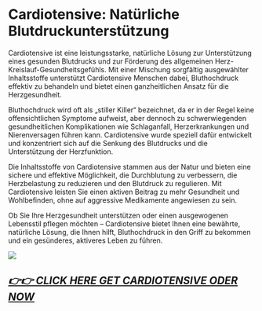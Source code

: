 # Cardiotensive: Natürliche Blutdruckunterstützung

Cardiotensive ist eine leistungsstarke, natürliche Lösung zur Unterstützung eines gesunden Blutdrucks und zur Förderung des allgemeinen Herz-Kreislauf-Gesundheitsgefühls. Mit einer Mischung sorgfältig ausgewählter Inhaltsstoffe unterstützt Cardiotensive Menschen dabei, Bluthochdruck effektiv zu behandeln und bietet einen ganzheitlichen Ansatz für die Herzgesundheit.

Bluthochdruck wird oft als „stiller Killer“ bezeichnet, da er in der Regel keine offensichtlichen Symptome aufweist, aber dennoch zu schwerwiegenden gesundheitlichen Komplikationen wie Schlaganfall, Herzerkrankungen und Nierenversagen führen kann. Cardiotensive wurde speziell dafür entwickelt und konzentriert sich auf die Senkung des Blutdrucks und die Unterstützung der Herzfunktion.

Die Inhaltsstoffe von Cardiotensive stammen aus der Natur und bieten eine sichere und effektive Möglichkeit, die Durchblutung zu verbessern, die Herzbelastung zu reduzieren und den Blutdruck zu regulieren. Mit Cardiotensive leisten Sie einen aktiven Beitrag zu mehr Gesundheit und Wohlbefinden, ohne auf aggressive Medikamente angewiesen zu sein.

Ob Sie Ihre Herzgesundheit unterstützen oder einen ausgewogenen Lebensstil pflegen möchten – Cardiotensive bietet Ihnen eine bewährte, natürliche Lösung, die Ihnen hilft, Bluthochdruck in den Griff zu bekommen und ein gesünderes, aktiveres Leben zu führen.

![](https://i.imgur.com/EOM4n22.jpeg)

## [*👉👉 CLICK HERE GET CARDIOTENSIVE ODER NOW*](https://sites.google.com/view/cardiotensive-all)
